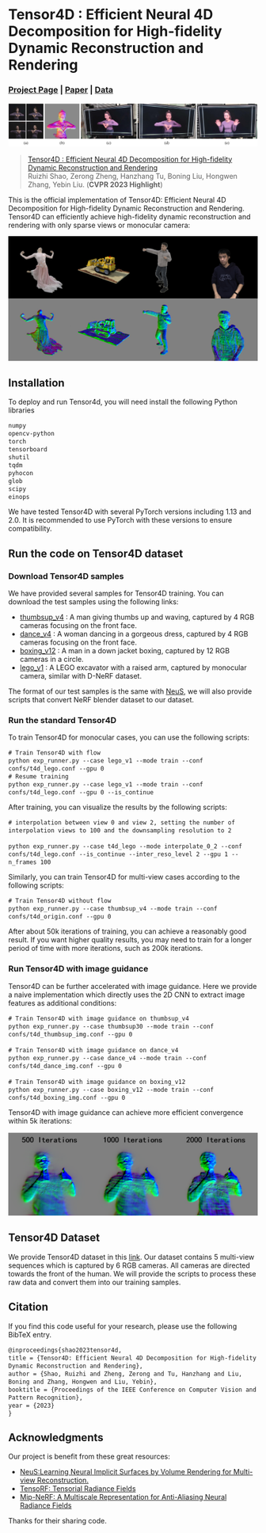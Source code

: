 # Tensor4D : Efficient Neural 4D Decomposition for High-fidelity Dynamic Reconstruction and Rendering
### [Project Page](https://liuyebin.com/tensor4d/tensor4d.html) | [Paper](https://arxiv.org/abs/2211.11610) | [Data]()

![image](assets/teaser.jpg)

> [Tensor4D : Efficient Neural 4D Decomposition for High-fidelity Dynamic Reconstruction and Rendering](https://arxiv.org/pdf/2211.11610.pdf)  
> Ruizhi Shao, Zerong Zheng, Hanzhang Tu, Boning Liu, Hongwen Zhang, Yebin Liu.
> (**CVPR 2023 Highlight**)

This is the official implementation of Tensor4D: Efficient Neural 4D Decomposition for High-fidelity Dynamic Reconstruction and Rendering. Tensor4D can efficiently achieve high-fidelity dynamic reconstruction and rendering with only sparse views or monocular camera:


![image](assets/results.png)



## Installation

To deploy and run Tensor4d, you will need install the following Python libraries

```
numpy
opencv-python
torch
tensorboard
shutil
tqdm
pyhocon
glob
scipy
einops
```

We have tested Tensor4D with several PyTorch versions including 1.13 and 2.0. It is recommended to use PyTorch with these versions to ensure compatibility.

## Run the code on Tensor4D dataset

### Download Tensor4D samples

We have provided several samples for Tensor4D training. You can download the test samples using the following links:

- [thumbsup_v4](https://mailstsinghuaeducn-my.sharepoint.com/:u:/g/personal/shaorz20_mails_tsinghua_edu_cn/EbDH2JH5MplMk7iV4JYdtSUBl88UBBBBu24lUqCJ_65hMQ?e=PEfQSs) : A man giving thumbs up and waving, captured by 4 RGB cameras focusing on the front face.
- [dance_v4](https://mailstsinghuaeducn-my.sharepoint.com/:u:/g/personal/shaorz20_mails_tsinghua_edu_cn/EfpMTnVxCqNKvLR35R3a6TIBQ2i1e0NmsEJys2cCIcsxuA?e=oWpIkA) : A woman dancing in a gorgeous dress, captured by 4 RGB cameras focusing on the front face. 
- [boxing_v12](https://mailstsinghuaeducn-my.sharepoint.com/:u:/g/personal/shaorz20_mails_tsinghua_edu_cn/EcmHCmJ9NehAmtsCuBTcKxYBZSptnNPXuJrhKgCltW7Grw?e=WawpWb) : A man in a down jacket boxing, captured by 12 RGB cameras in a circle.
- [lego_v1](https://mailstsinghuaeducn-my.sharepoint.com/:u:/g/personal/shaorz20_mails_tsinghua_edu_cn/EcX8qOf9ODhGnwh_FcuR-eQBRvLFWdslN57jbKhUdOWObg?e=gkVoIn) : A LEGO excavator with a raised arm, captured by monocular camera, similar with D-NeRF dataset.

The format of our test samples is the same with [NeuS](https://github.com/Totoro97/NeuS), we will also provide scripts that convert NeRF blender dataset to our dataset.

### Run the standard Tensor4D 

To train Tensor4D for monocular cases, you can use the following scripts:

```
# Train Tensor4D with flow
python exp_runner.py --case lego_v1 --mode train --conf confs/t4d_lego.conf --gpu 0    
# Resume training
python exp_runner.py --case lego_v1 --mode train --conf confs/t4d_lego.conf --gpu 0 --is_continue
```

After training, you can visualize the results by the following scripts:

```
# interpolation between view 0 and view 2, setting the number of interpolation views to 100 and the downsampling resolution to 2

python exp_runner.py --case t4d_lego --mode interpolate_0_2 --conf confs/t4d_lego.conf --is_continue --inter_reso_level 2 --gpu 1 --n_frames 100
```

Similarly, you can train Tensor4D for multi-view cases according to the following scripts:

```
# Train Tensor4D without flow
python exp_runner.py --case thumbsup_v4 --mode train --conf confs/t4d_origin.conf --gpu 0
```

After about 50k iterations of training, you can achieve a reasonably good result. If you want higher quality results, you may need to train for a longer period of time with more iterations, such as 200k iterations.

### Run Tensor4D with image guidance

Tensor4D can be further accelerated with image guidance. Here we provide a naive implementation which directly uses the 2D CNN to extract image features as additional conditions:

```
# Train Tensor4D with image guidance on thumbsup_v4
python exp_runner.py --case thumbsup30 --mode train --conf confs/t4d_thumbsup_img.conf --gpu 0

# Train Tensor4D with image guidance on dance_v4
python exp_runner.py --case dance_v4 --mode train --conf confs/t4d_dance_img.conf --gpu 0

# Train Tensor4D with image guidance on boxing_v12
python exp_runner.py --case boxing_v12 --mode train --conf confs/t4d_boxing_img.conf --gpu 0
```

Tensor4D with image guidance can achieve more efficient convergence within 5k iterations:

![image](assets/img_guide_results.png)


## Tensor4D Dataset

We provide Tensor4D dataset in this [link](). Our dataset contains 5 multi-view sequences which is captured by 6 RGB cameras. All cameras are directed towards the front of the human. We will provide the scripts to process these raw data and convert them into our training samples.

## Citation

If you find this code useful for your research, please use the following BibTeX entry.

```
@inproceedings{shao2023tensor4d,
title = {Tensor4D: Efficient Neural 4D Decomposition for High-fidelity Dynamic Reconstruction and Rendering},
author = {Shao, Ruizhi and Zheng, Zerong and Tu, Hanzhang and Liu, Boning and Zhang, Hongwen and Liu, Yebin},
booktitle = {Proceedings of the IEEE Conference on Computer Vision and Pattern Recognition},
year = {2023}
}
```

## Acknowledgments

Our project is benefit from these great resources:

- [NeuS:Learning Neural Implicit Surfaces by Volume Rendering for Multi-view Reconstruction.](https://github.com/Totoro97/NeuS)
- [TensoRF: Tensorial Radiance Fields](https://github.com/apchenstu/TensoRF)
- [Mip-NeRF: A Multiscale Representation for Anti-Aliasing Neural Radiance Fields](https://github.com/bebeal/mipnerf-pytorch)

Thanks for their sharing code.